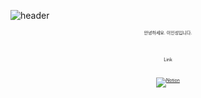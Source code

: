 ![header](https://capsule-render.vercel.app/api?type=soft&color=78a2e1&height=100&section=header&text=2insung%20README&fontSize=45&fontColor=ffffff)
<div align="center" style="font-size:50%">안녕하세요. 이인성입니다.</div>
<br>
<br>
<div align="center" style="font-size:50%">Link</div>
<br>
<div align="center" style="font-size:50%">
  
  [![Notion](https://img.shields.io/badge/Portfolio-eeeeee?style=for-the-badge&logo=notion&logoColor=black)](https://quartz-cough-230.notion.site/Lee-In-Sung-9b70b4b8802a499fa4373ddab2474411)
  
</div>
